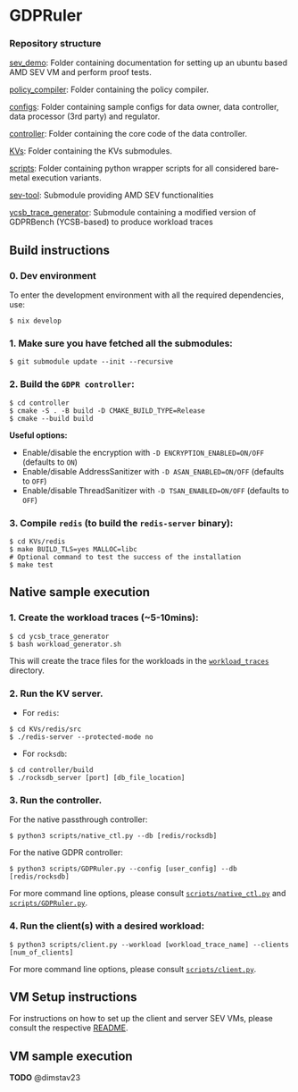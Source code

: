 # GDPRuler

### Repository structure
[sev_demo](./sev_demo): Folder containing documentation for setting up an ubuntu based AMD SEV VM and perform proof tests.

[policy_compiler](./policy_compiler): Folder containing the policy compiler.

[configs](./configs): Folder containing sample configs for data owner, data controller, data processor (3rd party) and regulator.

[controller](./controller): Folder containing the core code of the data controller.

[KVs](./KVs): Folder containing the KVs submodules.

[scripts](./scripts): Folder containing python wrapper scripts for all considered bare-metal execution variants.

[sev-tool](./sev-tool/): Submodule providing AMD SEV functionalities

[ycsb_trace_generator](./ycsb_trace_generator/): Submodule containing a modified version of GDPRBench (YCSB-based) to produce workload traces

## Build instructions

### 0. Dev environment
To enter the development environment with all the required dependencies, use:
```
$ nix develop
``` 

### 1. Make sure you have fetched all the submodules:
```
$ git submodule update --init --recursive
```

### 2. Build the `GDPR controller`:
```
$ cd controller
$ cmake -S . -B build -D CMAKE_BUILD_TYPE=Release
$ cmake --build build
```

**Useful options:**
- Enable/disable the encryption with `-D ENCRYPTION_ENABLED=ON/OFF` (defaults to `ON`)
- Enable/disable AddressSanitizer with `-D ASAN_ENABLED=ON/OFF` (defaults to `OFF`)
- Enable/disable ThreadSanitizer with `-D TSAN_ENABLED=ON/OFF` (defaults to `OFF`)

### 3. Compile `redis` (to build the `redis-server` binary):
```
$ cd KVs/redis
$ make BUILD_TLS=yes MALLOC=libc
# Optional command to test the success of the installation
$ make test
```

## Native sample execution

### 1. Create the workload traces (~5-10mins):
```
$ cd ycsb_trace_generator
$ bash workload_generator.sh
```
This will create the trace files for the workloads in the [`workload_traces`](./workload_traces) directory.

### 2. Run the KV server.
- For `redis`:
```
$ cd KVs/redis/src
$ ./redis-server --protected-mode no
```
- For `rocksdb`:
```
$ cd controller/build
$ ./rocksdb_server [port] [db_file_location]
```

### 3. Run the controller.
For the native passthrough controller:
```
$ python3 scripts/native_ctl.py --db [redis/rocksdb]
```
For the native GDPR controller:
```
$ python3 scripts/GDPRuler.py --config [user_config] --db [redis/rocksdb]
```

For more command line options, please consult [`scripts/native_ctl.py`](scripts/native_ctl.py) and [`scripts/GDPRuler.py`](scripts/GDPRuler.py).

### 4. Run the client(s) with a desired workload:
```
$ python3 scripts/client.py --workload [workload_trace_name] --clients [num_of_clients]
```

For more command line options, please consult [`scripts/client.py`](scripts/client.py).

## VM Setup instructions
For instructions on how to set up the client and server SEV VMs, 
please consult the respective [README](./AMD_SEV_SNP/README.md).

## VM sample execution

**TODO** @dimstav23